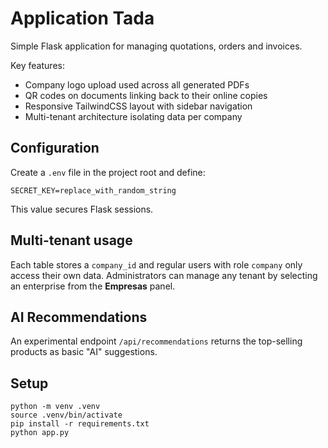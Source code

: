 # Application Tada

Simple Flask application for managing quotations, orders and invoices.

Key features:

- Company logo upload used across all generated PDFs
- QR codes on documents linking back to their online copies
- Responsive TailwindCSS layout with sidebar navigation
- Multi-tenant architecture isolating data per company

## Configuration

Create a `.env` file in the project root and define:

```
SECRET_KEY=replace_with_random_string
```

This value secures Flask sessions.

## Multi-tenant usage

Each table stores a `company_id` and regular users with role `company` only access their own data. Administrators can manage any tenant by selecting an enterprise from the **Empresas** panel.

## AI Recommendations

An experimental endpoint `/api/recommendations` returns the top-selling products as basic "AI" suggestions.

## Setup

```
python -m venv .venv
source .venv/bin/activate
pip install -r requirements.txt
python app.py
```
